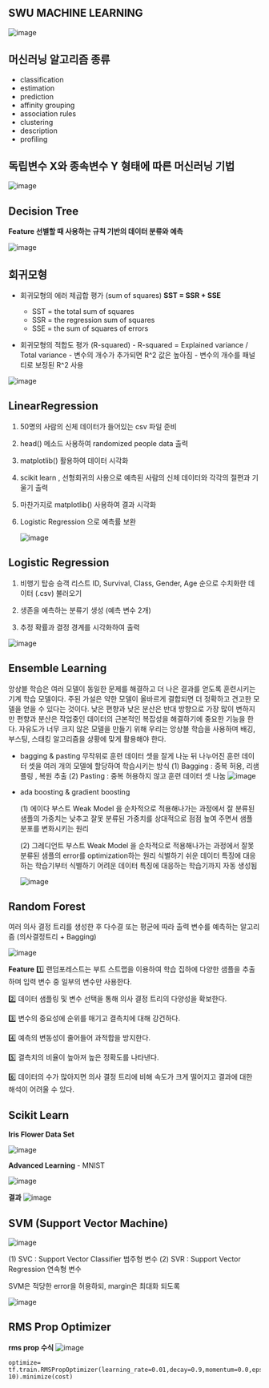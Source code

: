 

## SWU MACHINE LEARNING

![image](https://user-images.githubusercontent.com/58849278/117250140-bb36ae00-ae7d-11eb-9586-cce643406bbd.png)

## 머신러닝 알고리즘 종류

 - classification
 - estimation
 - prediction
 - affinity grouping
 - association rules
 - clustering
 - description
 - profiling


## 독립변수 X와 종속변수 Y 형태에 따른 머신러닝 기법 

![image](https://user-images.githubusercontent.com/58849278/117250551-5def2c80-ae7e-11eb-9559-9f327dcdc7d9.png)

## Decision Tree

**Feature 선별할 때 사용하는 규칙 기반의 데이터 분류와 예측** 

![image](https://user-images.githubusercontent.com/58849278/117250709-95f66f80-ae7e-11eb-8021-a445ef443e4a.png)

## 회귀모형

 - 회귀모형의 에러 제곱합 평가 (sum of squares)
	 **SST = SSR + SSE** 
	 - SST = the total sum of squares 
	 - SSR = the regression sum of squares 
	 - SSE = the sum of squares of errors 
	 
 - 회귀모형의 적합도 평가 (R-squared)
		 - R-squared = Explained variance / Total variance 
		 - 변수의 개수가 추가되면 R^2 값은 높아짐
		 - 변수의 개수를 패널티로 보정된 R^2 사용 

![image](https://user-images.githubusercontent.com/58849278/117251497-b7a42680-ae7f-11eb-88ff-bf730327730f.png)		
	

## LinearRegression

1. 50명의 사람의 신체 데이터가 들어있는 csv 파일 준비 

2. head() 메소드 사용하여 randomized people data 출력 

3. matplotlib() 활용하여 데이터 시각화 

4. scikit learn , 선형회귀의 사용으로 예측된 사람의 신체 데이터와 각각의 절편과 기울기 출력

5. 마찬가지로 matplotlib() 사용하여 결과 시각화 

7. Logistic Regression 으로 예측률 보완 

	![image](https://user-images.githubusercontent.com/58849278/117252311-bde6d280-ae80-11eb-8e09-58fd95b6b8f5.png)

## Logistic Regression

1. 비행기 탑승 승객 리스트 ID, Survival, Class, Gender, Age 순으로 수치화한 데이터 (.csv) 불러오기 

2. 생존을 예측하는 분류기 생성 (예측 변수 2개) 

3. 추정 확률과 결정 경계를 시각화하여 출력 

![image](https://user-images.githubusercontent.com/58849278/117253118-d1466d80-ae81-11eb-8757-1a0c970c85c4.png)


 ## Ensemble Learning

앙상블 학습은 여러 모델이 동일한 문제를 해결하고 더 나은 결과를 얻도록 훈련시키는 기계 학습 모델이다. 
주된 가설은 약한 모델이 올바르게 결합되면 더 정확하고 견고한 모델을 얻을 수 있다는 것이다. 
낮은 편향과 낮은 분산은 반대 방향으로 가장 많이 변하지만 편향과 분산은 작업중인 데이터의 근본적인 복잡성을 해결하기에 중요한 기능을 한다. 자유도가 너무 크지 않은 모델을 만들기 위해 우리는 앙상블 학습을 사용하며 배깅, 부스팅, 스태킹 알고리즘을 상황에 맞게 활용해야 한다. 

 - bagging & pasting
 무작위로 훈련 데이터 셋을 잘게 나눈 뒤 나누어진 훈련 데이터 셋을 여러 개의 모델에 할당하여 학습시키는 방식 
 (1) Bagging : 중복 허용, 리샘플링 , 복원 추출
 (2) Pasting : 중복 허용하지 않고 훈련 데이터 셋 나눔
 ![image](https://user-images.githubusercontent.com/58849278/117254127-fbe4f600-ae82-11eb-9326-be71db03ba81.png)
 - ada boosting & gradient boosting
 
	(1) 에이다 부스트
	Weak Model 을 순차적으로 적용해나가는 과정에서 잘 분류된 샘플의 가중치는 낮추고 잘못 분류된 가중치를 상대적으로 점점 높여 주면서 샘플 분포를 변화시키는 원리 

	(2) 그레디언트 부스트 
Weak Model 을 순차적으로 적용해나가는 과정에서 잘못 분류된 샘플의 error를 optimization하는 원리 
식별하기 쉬운 데이터 특징에 대응하는 학습기부터 식별하기 어려운 데이터 특징에 대응하는 학습기까지 자동 생성됨 

	 ![image](https://user-images.githubusercontent.com/58849278/117254232-20d96900-ae83-11eb-92f9-419e927ace9f.png)

 
## Random Forest

여러 의사 결정 트리를 생성한 후 다수결 또는 평균에 따라 출력 변수를 예측하는 알고리즘 
(의사결정트리 + Bagging) 

![image](https://user-images.githubusercontent.com/58849278/117255239-5e8ac180-ae84-11eb-808a-0d4d48a84c0b.png)

**Feature**
:one: 랜덤포레스트는 부트 스트랩을 이용하여 학습 집하에 다양한 샘플을 추출하며 입력 변수 중 일부의 변수만 사용한다.

:two:  데이터 샘플링 및 변수 선택을 통해 의사 결정 트리의 다양성을 확보한다. 

:three: 변수의 중요성에 순위를 매기고 결측치에 대해 강건하다. 

:four: 예측의 변동성이 줄어들어 과적합을 방지한다. 

:five: 결측치의 비율이 높아져 높은 정확도를 나타낸다. 

:six: 데이터의 수가 많아지면 의사 결정 트리에 비해 속도가 크게 떨어지고 결과에 대한 해석이 어려울 수 있다. 


## Scikit Learn 
**Iris Flower Data Set**

![image](https://user-images.githubusercontent.com/58849278/117256277-7151c600-ae85-11eb-9547-baf9c9416105.png)

**Advanced Learning** - MNIST 

![image](https://user-images.githubusercontent.com/58849278/117257076-6f3c3700-ae86-11eb-997c-93abedee875b.png)

**결과**
![image](https://user-images.githubusercontent.com/58849278/117257212-9c88e500-ae86-11eb-9542-034e1b988b50.png)

## SVM (Support Vector Machine) 

![image](https://user-images.githubusercontent.com/58849278/117257960-6ac44e00-ae87-11eb-8922-b60945480b2b.png)

(1) SVC : Support Vector Classifier 범주형 변수
(2) SVR : Support Vector Regression 연속형 변수

SVM은 적당한 error을 허용하되, margin은 최대화 되도록 

![image](https://user-images.githubusercontent.com/58849278/117258377-df978800-ae87-11eb-8e66-d94ec1f2a6b0.png)

## RMS Prop Optimizer

**rms prop 수식** 
![image](https://user-images.githubusercontent.com/58849278/117258764-461ca600-ae88-11eb-9cb0-51349c45877a.png)

    optimize= tf.train.RMSPropOptimizer(learning_rate=0.01,decay=0.9,momentum=0.0,epsilon=1e-10).minimize(cost) 
  

